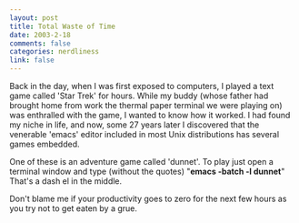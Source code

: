 ```yaml
--- 
layout: post
title: Total Waste of Time
date: 2003-2-18
comments: false
categories: nerdliness
link: false
---
```

Back in the day, when I was first exposed to computers, I played a text game called 'Star Trek' for hours. While my buddy (whose father had brought home from work the thermal paper terminal we were playing on) was enthralled with the game, I wanted to know how it worked. I had found my niche in life, and now, some 27 years later I discovered that the venerable 'emacs' editor included in most Unix distributions has several games embedded.

One of these is an adventure game called 'dunnet'. To play just open a terminal window and type (without the quotes) "<strong>emacs -batch -l dunnet</strong>" That's a dash el in the middle.

Don't blame me if your productivity goes to zero for the next few hours as you try not to get eaten by a grue.

